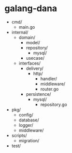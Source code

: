 # galang-dana

- cmd/
  - main.go
- internal/
  - domain/
    - model/
    - repository/
      - mysql/
    - usecase/
  - interfaces/
    - delivery/
      - http/
        - handler/
        - middleware/
        - router.go
    - persistence/
      - mysql/
        - repository.go
- pkg/
  - config/
  - database/
  - logger/
  - middleware/
- scripts/
  - migration/
- test/
